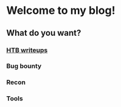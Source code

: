 # Welcome to my blog!

## What do you want?
### [HTB writeups](/hackthebox/write-ups/)
### Bug bounty
### Recon
### Tools
